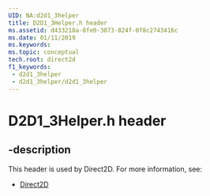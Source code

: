 ```yaml
---
UID: NA:d2d1_3helper
title: D2D1_3Helper.h header
ms.assetid: d433218a-8fe0-3073-824f-0f8c2743416c
ms.date: 01/11/2019
ms.keywords: 
ms.topic: conceptual
tech.root: direct2d
f1_keywords:
 - d2d1_3helper
 - d2d1_3helper/d2d1_3helper
---
```


# D2D1_3Helper.h header


## -description

This header is used by Direct2D. For more information, see:

- [Direct2D](../_direct2d/index.md)

